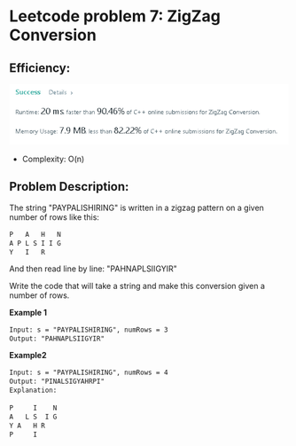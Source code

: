 # Leetcode problem  7: ZigZag Conversion

## Efficiency:
<img src = "/6.%20ZigZag%20Conversion/eff.PNG">

* Complexity: O(n)

## Problem Description:
The string "PAYPALISHIRING" is written in a zigzag pattern on a given number of rows like this:
```
P   A   H   N
A P L S I I G
Y   I   R
```
And then read line by line: "PAHNAPLSIIGYIR"

Write the code that will take a string and make this conversion given a number of rows.

**Example 1**
```
Input: s = "PAYPALISHIRING", numRows = 3
Output: "PAHNAPLSIIGYIR"
```

**Example2**
```
Input: s = "PAYPALISHIRING", numRows = 4
Output: "PINALSIGYAHRPI"
Explanation:

P     I    N
A   L S  I G
Y A   H R
P     I
```



